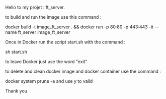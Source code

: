Hello to my projet : ft_server.

to build and run the image use this command :

docker build -t image_ft_server . && docker run -p 80:80 -p 443:443 -it --name ft_server image_ft_server

Once in Docker run the script start.sh with the command : 

sh start.sh

to leave Docker just use the word "exit"

to delete and clean docker image and docker container use the command :

docker system prune -a and use y to valid

Thank you

